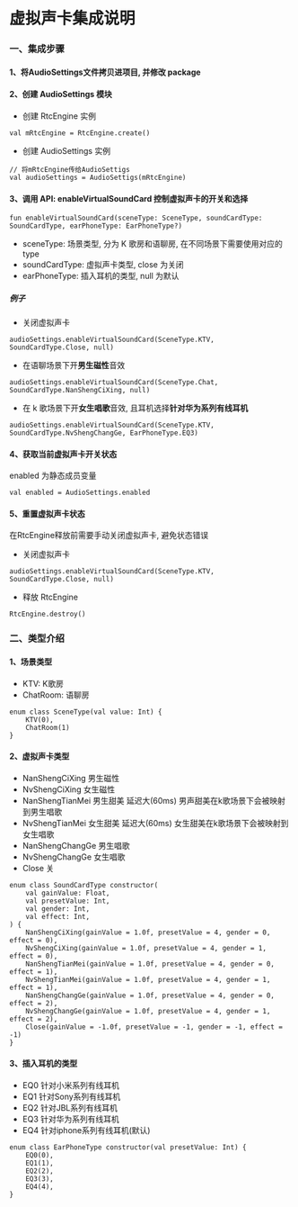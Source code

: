 # 虚拟声卡集成说明

### 一、集成步骤

#### 1、将AudioSettings文件拷贝进项目, 并修改 package

#### 2、创建 AudioSettings 模块

* 创建 RtcEngine 实例

~~~
val mRtcEngine = RtcEngine.create()
~~~

* 创建 AudioSettings 实例

~~~
// 将mRtcEngine传给AudioSettigs
val audioSettings = AudioSettigs(mRtcEngine)
~~~

#### 3、调用 API: enableVirtualSoundCard 控制虚拟声卡的开关和选择

~~~
fun enableVirtualSoundCard(sceneType: SceneType, soundCardType: SoundCardType, earPhoneType: EarPhoneType?)
~~~

* sceneType: 场景类型, 分为 K 歌房和语聊房, 在不同场景下需要使用对应的 type
* soundCardType: 虚拟声卡类型, close 为关闭
* earPhoneType: 插入耳机的类型, null 为默认

##### 例子

* 关闭虚拟声卡

~~~
audioSettings.enableVirtualSoundCard(SceneType.KTV, SoundCardType.Close, null)
~~~

* 在语聊场景下开**男生磁性**音效

~~~
audioSettings.enableVirtualSoundCard(SceneType.Chat, SoundCardType.NanShengCiXing, null)
~~~

* 在 k 歌场景下开**女生唱歌**音效, 且耳机选择**针对华为系列有线耳机**

~~~
audioSettings.enableVirtualSoundCard(SceneType.KTV, SoundCardType.NvShengChangGe, EarPhoneType.EQ3)
~~~

#### 4、获取当前虚拟声卡开关状态

enabled 为静态成员变量

~~~
val enabled = AudioSettings.enabled
~~~

#### 5、重置虚拟声卡状态

在RtcEngine释放前需要手动关闭虚拟声卡, 避免状态错误

* 关闭虚拟声卡

~~~
audioSettings.enableVirtualSoundCard(SceneType.KTV, SoundCardType.Close, null)
~~~

* 释放 RtcEngine

~~~
RtcEngine.destroy()
~~~



### 二、类型介绍

#### 1、场景类型

* KTV: K歌房
* ChatRoom: 语聊房

~~~
enum class SceneType(val value: Int) {
    KTV(0),
    ChatRoom(1)
}
~~~

#### 2、虚拟声卡类型

* NanShengCiXing 男生磁性
*  NvShengCiXing 女生磁性
*  NanShengTianMei 男生甜美 延迟大(60ms) 男声甜美在k歌场景下会被映射到男生唱歌
*  NvShengTianMei 女生甜美 延迟大(60ms) 女生甜美在k歌场景下会被映射到女生唱歌
*  NanShengChangGe 男生唱歌
*  NvShengChangGe 女生唱歌
*  Close 关

~~~
enum class SoundCardType constructor(
    val gainValue: Float,
    val presetValue: Int,
    val gender: Int,
    val effect: Int,
) {
    NanShengCiXing(gainValue = 1.0f, presetValue = 4, gender = 0, effect = 0),
    NvShengCiXing(gainValue = 1.0f, presetValue = 4, gender = 1, effect = 0),
    NanShengTianMei(gainValue = 1.0f, presetValue = 4, gender = 0, effect = 1),
    NvShengTianMei(gainValue = 1.0f, presetValue = 4, gender = 1, effect = 1),
    NanShengChangGe(gainValue = 1.0f, presetValue = 4, gender = 0, effect = 2),
    NvShengChangGe(gainValue = 1.0f, presetValue = 4, gender = 1, effect = 2),
    Close(gainValue = -1.0f, presetValue = -1, gender = -1, effect = -1)
}
~~~

#### 3、插入耳机的类型

 *  EQ0 针对小米系列有线耳机
 *  EQ1 针对Sony系列有线耳机
 *  EQ2 针对JBL系列有线耳机
 *  EQ3 针对华为系列有线耳机
 *  EQ4 针对iphone系列有线耳机(默认)

```
enum class EarPhoneType constructor(val presetValue: Int) {
    EQ0(0),
    EQ1(1),
    EQ2(2),
    EQ3(3),
    EQ4(4),
}
```
